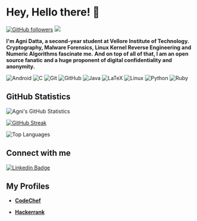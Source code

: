 # **Hey, Hello there! :wave:**

[![GitHub followers](https://img.shields.io/github/followers/datta-agni?label=Follow&style=social)](https://github.com/datta-agni/?tab=followers) ![](https://komarev.com/ghpvc/?username=datta-agni&color=4285F4)

**I'm Agni Datta, a second-year student at Vellore Institute of Technology.**
**Cryptography, Malware Forensics, Linux Kernel Reverse Engineering and Numeric Algorithms fascinate me.**
**And on top of all of that, I am an open source fanatic and a huge proponent of digital confidentiality and anonymity.**

![Android](https://img.shields.io/badge/-Android-black?logo=android&style=social)
![C](https://img.shields.io/badge/-C-black?logo=c&style=social)
![Git](https://img.shields.io/badge/-Git-black?logo=git&style=social)
![GitHub](https://img.shields.io/badge/-GitHub-black?logo=github&style=social)
![Java](https://img.shields.io/badge/-Java-black?logo=java&style=social)
![LaTeX](https://img.shields.io/badge/-LaTeX-black?logo=latex&style=social)
![Linux](https://img.shields.io/badge/-Linux-black?logo=linux&style=social)
![Python](https://img.shields.io/badge/-Python-black?logo=Python&style=social)
![Ruby](https://img.shields.io/badge/-Ruby-black?logo=ruby&style=social)

## **GitHub Statistics**

![Agni's GitHub Statistics](https://github-readme-stats.vercel.app/api?username=datta-agni&show_icons=true&theme=chartreuse-dark&border_radius=3)

[![GitHub Streak](https://github-readme-streak-stats.herokuapp.com/?user=datta-agni&theme=chartreuse-dark&bord)](https://git.io/streak-stats)

![Top Languages](https://github-readme-stats.vercel.app/api/top-langs/?username=datta-agni&layout=compact&theme=chartreuse-dark)


## **Connect with me**

[![Linkedin Badge](https://img.shields.io/badge/-Agni-blue?style=for-the-badge-square&logo=Linkedin&logoColor=white&link=https://https://www.linkedin.com/in/agni-datta-3380b8163/)](https://www.linkedin.com/in/agni-datta-3380b8163/)


## **My Profiles**

- **[CodeChef](https://www.codechef.com/users/dattagni09)**

- **[Hackerrank](https://www.hackerrank.com/dattadunga)**
